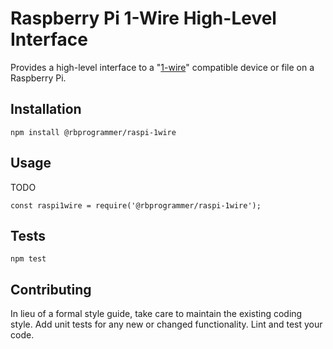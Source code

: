 # Raspberry Pi 1-Wire High-Level Interface

Provides a high-level interface to a "[1-wire](https://pinout.xyz/pinout/1_wire)" compatible device 
or file on a Raspberry Pi.

## Installation

`npm install @rbprogrammer/raspi-1wire`

## Usage

TODO
```
const raspi1wire = require('@rbprogrammer/raspi-1wire');
```

## Tests

`npm test`

## Contributing

In lieu of a formal style guide, take care to maintain the existing coding style.  Add unit tests 
for any new or changed functionality.  Lint and test your code.
